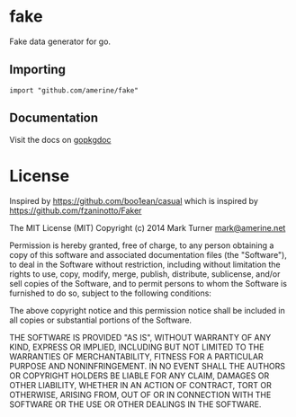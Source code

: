 fake
====

Fake data generator for go.

## Importing

    import "github.com/amerine/fake"

## Documentation

Visit the docs on [gopkgdoc](http://godoc.org/github.com/amerine/fake)

# License

Inspired by https://github.com/boo1ean/casual which is inspired by
https://github.com/fzaninotto/Faker

The MIT License (MIT)
Copyright (c) 2014 Mark Turner <mark@amerine.net>

Permission is hereby granted, free of charge, to any person obtaining a copy
of this software and associated documentation files (the "Software"), to deal
in the Software without restriction, including without limitation the rights
to use, copy, modify, merge, publish, distribute, sublicense, and/or sell
copies of the Software, and to permit persons to whom the Software is
furnished to do so, subject to the following conditions:

The above copyright notice and this permission notice shall be included in all
copies or substantial portions of the Software.

THE SOFTWARE IS PROVIDED "AS IS", WITHOUT WARRANTY OF ANY KIND,
EXPRESS OR IMPLIED, INCLUDING BUT NOT LIMITED TO THE WARRANTIES OF
MERCHANTABILITY, FITNESS FOR A PARTICULAR PURPOSE AND NONINFRINGEMENT.
IN NO EVENT SHALL THE AUTHORS OR COPYRIGHT HOLDERS BE LIABLE FOR ANY CLAIM,
DAMAGES OR OTHER LIABILITY, WHETHER IN AN ACTION OF CONTRACT, TORT OR
OTHERWISE, ARISING FROM, OUT OF OR IN CONNECTION WITH THE SOFTWARE OR THE USE
OR OTHER DEALINGS IN THE SOFTWARE.
